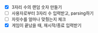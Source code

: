 - [X] 3자리 수의 랜덤 숫자 만들기  
- [ ] 사용자로부터 3자리 수 입력받고, parsing하기  
- [ ] 자릿수를 얼마나 맞췄는지 체크  
- [X] 게임이 끝났을 때, 재시작/종료 입력받기
